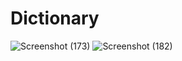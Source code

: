 # Dictionary
![Screenshot (173)](https://github.com/athawalesanket0/Dictionary/assets/108395509/c4ce0aee-56de-41d9-97a8-64edcf469b5e)
![Screenshot (182)](https://github.com/athawalesanket0/Dictionary/assets/108395509/132bec2f-4d22-45e4-9b48-f17064c12253)
